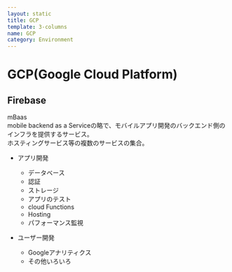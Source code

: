 ```yaml
---
layout: static
title: GCP
template: 3-columns
name: GCP
category: Environment
---
```


# GCP(Google Cloud Platform)

## Firebase

mBaas  
mobile backend as a Serviceの略で、モバイルアプリ開発のバックエンド側のインフラを提供するサービス。  
ホスティングサービス等の複数のサービスの集合。

+ アプリ開発
  - データベース
  - 認証
  - ストレージ
  - アプリのテスト
  - cloud Functions
  - Hosting
  - パフォーマンス監視

+ ユーザー開発
  - Googleアナリティクス
  - その他いろいろ
